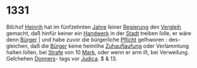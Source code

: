 # 1331

Biſchof [Heinrih](../../register/worte/heinrih.md) hat im fünfzehnten [Jahre](../../register/worte/jahre.md) ſeiner
[Regierung](../../register/worte/regierung.md) den [Vergleih](../../register/worte/vergleih.md) gemacht, daß hinfür keiner ein
[Handwerk](../../register/worte/handwerk.md) in der [Stadt](../../register/worte/stadt.md) treiben ſolle, er wäre denn [Bürger](../../register/worte/bürger.md) |
und habe zuvor die bürgerliche [Pflicht](../../register/worte/pflicht.md) geſhworen : des-
gleichen, daß die [Bürger](../../register/worte/bürger.md) keine heimlihe [Zuhauflaufung](../../register/worte/zuhauflaufung.md)
oder Verſammlung halten ſollen, bei [Strafe](../../register/orte/strafe.md) von 10 [Mark](../../register/worte/mark.md),
oder wenn er arm iſt, bei Verweiſung. Geſchehen [Donners](../../register/worte/donners.md)-
tags vor [Judica](../../register/worte/judica.md). $ & 13.
